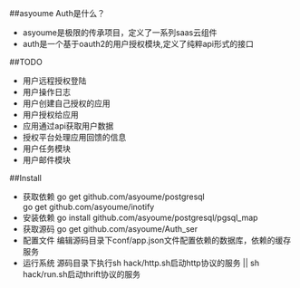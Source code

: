 ##asyoume Auth是什么？
* asyoume是极限的传承项目，定义了一系列saas云组件
* auth是一个基于oauth2的用户授权模块,定义了纯粹api形式的接口


##TODO
* 用户远程授权登陆
* 用户操作日志
* 用户创建自己授权的应用
* 用户授权给应用
* 应用通过api获取用户数据
* 授权平台处理应用回馈的信息
* 用户任务模块
* 用户邮件模块

##Install
* 获取依赖  go get github.com/asyoume/postgresql  <br/> go get github.com/asyoume/inotify 
* 安装依赖  go install github.com/asyoume/postgresql/pgsql_map
* 获取源码  go get github.com/asyoume/Auth_ser
* 配置文件  编辑源码目录下conf/app.json文件配置依赖的数据库，依赖的缓存服务
* 运行系统  源码目录下执行sh hack/http.sh启动http协议的服务 || sh hack/run.sh启动thrift协议的服务
